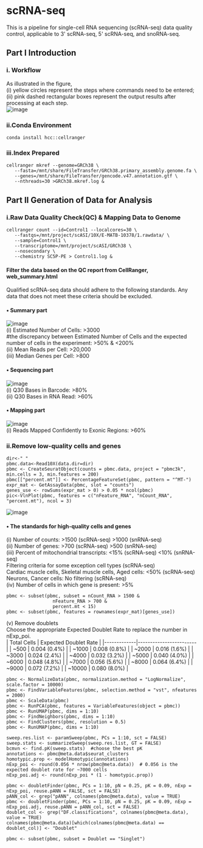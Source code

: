 # scRNA-seq
This is a pipeline for single-cell RNA sequencing (scRNA-seq) data quality control, applicable to 3' scRNA-seq, 5' scRNA-seq, and snoRNA-seq.

## Part I Introduction
### i. Workflow
As illustrated in the figure,  
(i) yellow circles represent the steps where commands need to be entered;  
(ii) pink dashed rectangular boxes represent the output results after processing at each step.  
![image](https://github.com/user-attachments/assets/ccef0d00-c140-4422-ba21-ebdd44a7b063)  
### ii.Conda Environment
```
conda install hcc::cellranger
```
### iii.Index Prepared
```
cellranger mkref --genome=GRCh38 \
   --fasta=/mnt/share/FileTransfer/GRCh38.primary_assembly.genome.fa \
   --genes=/mnt/share/FileTransfer/gencode.v47.annotation.gtf \
   --nthreads=30 >GRCh38.mkref.log &
```

## Part II Generation of Data for Analysis
### i.Raw Data Quality Check(QC) & Mapping Data to Genome
```
cellranger count --id=Control1 --localcores=30 \
   --fastqs=/mnt/project/scASI/10X/E-MATB-10378/1.rawdata/ \
   --sample=Control1 \
   --transcriptome=/mnt/project/scASI/GRCh38 \
   --nosecondary \
   --chemistry SC5P-PE > Control1.log &
```
#### Filter the data based on the QC report from CellRanger, web_summary.html
Qualified scRNA-seq data should adhere to the following standards. Any data that does not meet these criteria should be excluded.  
#### • Summary part  
![image](https://github.com/user-attachments/assets/99200b58-8963-4d65-b4b8-01646423e525)  
(i) Estimated Number of Cells: >3000  
#the discrepancy between Estimated Number of Cells and the expected number of cells in the experiment: >50% & <200%  
(ii) Mean Reads per Cell: >20,000  
(iii) Median Genes per Cell: >800  
#### • Sequencing part  
![image](https://github.com/user-attachments/assets/dcc69310-811e-45c5-af02-67f7def20bd0)  
(i) Q30 Bases in Barcode: >80%  
(ii) Q30 Bases in RNA Read: >60%  
#### • Mapping part  
![image](https://github.com/user-attachments/assets/9e280989-4a27-4c14-9be7-8f9e9db66c48)  
(i) Reads Mapped Confidently to Exonic Regions: >60%  

### ii.Remove low-quality cells and genes
```
dir<-" "
pbmc.data<-Read10X(data.dir=dir)
pbmc <- CreateSeuratObject(counts = pbmc.data, project = "pbmc3k", min.cells = 3, min.features = 200)
pbmc[["percent.mt"]] <- PercentageFeatureSet(pbmc, pattern = "^MT-")
expr_mat <- GetAssayData(pbmc, slot = "counts")
genes_use <- rowSums(expr_mat > 0) > 0.05 * ncol(pbmc)
pic<-VlnPlot(pbmc, features = c("nFeature_RNA", "nCount_RNA", "percent.mt"), ncol = 3)
```
![image](https://github.com/user-attachments/assets/fe68f2e3-bcde-42cd-89fd-0a4910966ce4)  
#### • The standards for high-quality cells and genes  
(i) Number of counts: >1500 (scRNA-seq) >1000 (snRNA-seq)  
(ii) Number of genes: >700 (scRNA-seq) >500 (snRNA-seq)  
(iii) Percent of mitochondrial transcripts: <15% (scRNA-seq) <10% (snRNA-seq)  
Filtering criteria for some exception cell types (scRNA-seq)  
Cardiac muscle cells, Skeletal muscle cells, Aged cells: <50% (scRNA-seq)  
Neurons, Cancer cells: No filtering (scRNA-seq)  
(iv) Number of cells in which gene is present: >5%  

```
pbmc <- subset(pbmc, subset = nCount_RNA > 1500 &
                 nFeature_RNA > 700 & 
                 percent.mt < 15)
pbmc <- subset(pbmc, features = rownames(expr_mat)[genes_use])
```
(v) Remove doublets  
Choose the appropriate Expected Doublet Rate to replace the number in nExp_poi.  
| Total Cells | Expected Doublet Rate |
|-------------|------------------------|
| ~500        | 0.004 (0.4%)           |
| ~1000       | 0.008 (0.8%)           |
| ~2000       | 0.016 (1.6%)           |
| ~3000       | 0.024 (2.4%)           |
| ~4000       | 0.032 (3.2%)           |
| ~5000       | 0.040 (4.0%)           |
| ~6000       | 0.048 (4.8%)           |
| ~7000       | 0.056 (5.6%)           |
| ~8000       | 0.064 (6.4%)           |
| ~9000       | 0.072 (7.2%)           |
| ~10000      | 0.080 (8.0%)           |
```
pbmc <- NormalizeData(pbmc, normalization.method = "LogNormalize", scale.factor = 10000)
pbmc <- FindVariableFeatures(pbmc, selection.method = "vst", nfeatures = 2000)
pbmc <- ScaleData(pbmc)
pbmc <- RunPCA(pbmc, features = VariableFeatures(object = pbmc))
pbmc <- RunUMAP(pbmc, dims = 1:10)
pbmc <- FindNeighbors(pbmc, dims = 1:10)
pbmc <- FindClusters(pbmc, resolution = 0.5)
pbmc <- RunUMAP(pbmc, dims = 1:10)

sweep.res.list <- paramSweep(pbmc, PCs = 1:10, sct = FALSE)
sweep.stats <- summarizeSweep(sweep.res.list, GT = FALSE)
bcmvn <- find.pK(sweep.stats)  #choose the best pK
annotations <- pbmc@meta.data$seurat_clusters
homotypic.prop <- modelHomotypic(annotations)
nExp_poi <- round(0.056 * nrow(pbmc@meta.data))  # 0.056 is the expected doublet rate for ~7000 cells
nExp_poi.adj <- round(nExp_poi * (1 - homotypic.prop))

pbmc <- doubletFinder(pbmc, PCs = 1:10, pN = 0.25, pK = 0.09, nExp = nExp_poi, reuse.pANN = FALSE, sct = FALSE)
pANN_col <- grep("pANN", colnames(pbmc@meta.data), value = TRUE)
pbmc <- doubletFinder(pbmc, PCs = 1:10, pN = 0.25, pK = 0.09, nExp = nExp_poi.adj, reuse.pANN = pANN_col, sct = FALSE)
doublet_col <- grep("DF.classifications", colnames(pbmc@meta.data), value = TRUE)
colnames(pbmc@meta.data)[which(colnames(pbmc@meta.data) == doublet_col)] <- "Doublet"

pbmc <- subset(pbmc, subset = Doublet == "Singlet")
```








